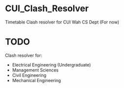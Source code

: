 # CUI_Clash_Resolver
Timetable Clash resolver for CUI Wah CS Dept (For now)

# TODO
Clash resolver for:
- Electrical Engineering (Undergraduate)
- Management Sciences
- Civil Engineering
- Mechanical Engineering
